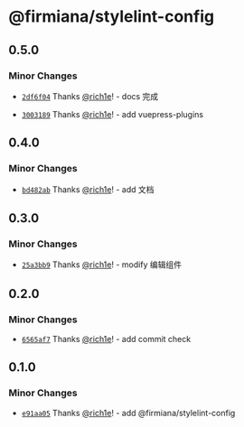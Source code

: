 # @firmiana/stylelint-config

## 0.5.0

### Minor Changes

- [`2df6f04`](https://github.com/rich1e/firmiana/commit/2df6f04dad2f7e552a85a99336f5f5ee5b146575) Thanks [@rich1e](https://github.com/rich1e)! - docs 完成

- [`3003189`](https://github.com/rich1e/firmiana/commit/3003189d09d2912c9f5219fa518a75e713e2aeaa) Thanks [@rich1e](https://github.com/rich1e)! - add vuepress-plugins

## 0.4.0

### Minor Changes

- [`bd482ab`](https://github.com/rich1e/firmiana/commit/bd482ab0111156d901056bc70b56ed80941bd1e7) Thanks [@rich1e](https://github.com/rich1e)! - add 文档

## 0.3.0

### Minor Changes

- [`25a3bb9`](https://github.com/rich1e/firmiana/commit/25a3bb995c27eb7f50bfc75d1a8c9e3d305f23d4) Thanks [@rich1e](https://github.com/rich1e)! - modify 编辑组件

## 0.2.0

### Minor Changes

- [`6565af7`](https://github.com/rich1e/firmiana/commit/6565af7a1f9f012560e4bd7cfa1a8b5a01fe325d) Thanks [@rich1e](https://github.com/rich1e)! - add commit check

## 0.1.0

### Minor Changes

- [`e91aa05`](https://github.com/rich1e/firmiana/commit/e91aa05b3f554a3f756581d554c974074f65fbd9) Thanks [@rich1e](https://github.com/rich1e)! - add @firmiana/stylelint-config
